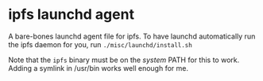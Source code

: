 # ipfs launchd agent

A bare-bones launchd agent file for ipfs. To have launchd automatically run the ipfs daemon for you, run `./misc/launchd/install.sh`

Note that the `ipfs` binary must be on the *system* PATH for this to work. Adding a symlink in /usr/bin works well enough for me.
